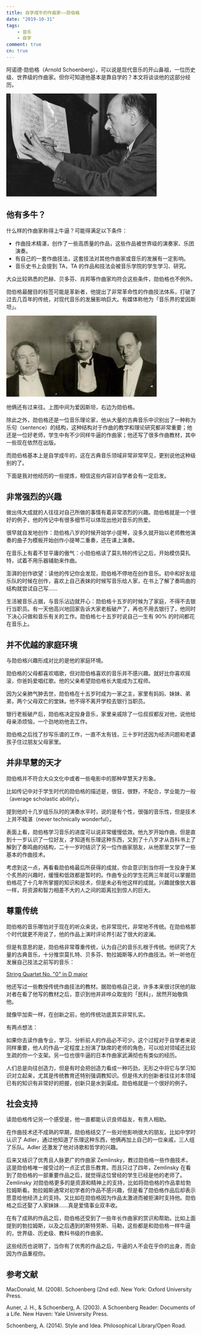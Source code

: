 ```yaml
---
title: 自学成牛的作曲家——勋伯格
date: "2019-10-31"
tags:
    - 音乐
    - 自学
comment: true
cn: true
---
```


阿诺德·勋伯格（Arnold Schoenberg），可以说是现代音乐的开山鼻祖，一位历史级、世界级的作曲家。但你可知道他基本是靠自学的？本文将谈谈他的这部分经历。

<img src="pics/schoenberg.jpg" alt="schoenberg" width="400">


## 他有多牛？

什么样的作曲家称得上牛逼？可能得满足以下条件：

- 作曲技术精湛，创作了一些高质量的作品，这些作品被世界级的演奏家、乐团演奏。
- 有自己的一套作曲技法，这套技法对其他作曲家或音乐的发展有一定影响。
- 音乐史书上会提到 TA，TA 的作品和技法会被音乐学院的学生学习、研究。

大众比较熟悉的巴赫、贝多芬、肖邦等作曲家均符合这些条件，勋伯格也不例外。

勋伯格最醒目的标签可能是革新者，他提出了非常革命性的作曲技法体系，打破了过去几百年的传统，对现代音乐的发展影响巨大。有媒体称他为「音乐界的爱因斯坦」。

<img src="pics/einstein.jpg" alt="einstein" width="400">

他俩还有过来往。上图中间为爱因斯坦，右边为勋伯格。

除此之外，勋伯格还是一位音乐理论家，他从大量的古典音乐中识别出了一种称为乐句（sentence）的结构，这种结构对于作曲的教学和理论研究都非常重要；他还是一位好老师，学生中有不少同样牛逼的作曲家；他还写了很多作曲教材，其中一些现在依然在出版。

而勋伯格基本上是自学成牛的，这在古典音乐领域非常非常罕见，更别说他这种级别的了。

下面是我对他经历的一些提炼，相信这些内容对自学者会有一定启发。


## 非常强烈的兴趣

做出伟大成就的人往往对自己所做的事情有着非常浓烈的兴趣。勋伯格就是一个很好的例子，他的传记中有很多细节可以体现出他对音乐的热爱。

很早就自发地创作：勋伯格八岁的时候开始学小提琴，没多久就开始以老师教他演奏的曲子为模板开始创作小提琴二重奏，还在课上演奏。

在音乐上有着不甘平庸的傲气：小勋伯格读了莫扎特的传记之后，开始模仿莫扎特，试着不用乐器辅助来作曲。

澎湃的创作欲望：读他的传记你会发现，勋伯格不停地在创作音乐。初中和好友组乐队的时候在创作，喜欢上自己表妹的时候写音乐给人家，在书上了解了奏鸣曲的结构就尝试自己写……

生活被音乐占据，与音乐沾边就开心：勋伯格十五岁的时候为了家庭，不得不去银行当职员。有一天他高兴地回家告诉大家老板破产了，再也不用去银行了，他同时下决心只做和音乐有关的工作。勋伯格七十五岁时说自己一生有 90% 的时间都花在音乐上。


## 并不优越的家庭环境

与勋伯格兴趣形成对比的是他的家庭环境。

勋伯格的父母都喜欢唱歌，但对勋伯格喜欢的音乐并不感兴趣。就好比你喜欢摇滚，你爸妈爱唱红歌。他的父亲希望勋伯格长大能成为工程师。

因为父亲肺气肿去世，勋伯格在十五岁时成为一家之主，家里有妈妈、妹妹、弟弟，两个父母双亡的堂妹。他不得不离开学校去银行当职员。

银行老板破产后，勋伯格决定投身音乐，家里亲戚除了一位叔叔都反对他，说他给母亲添烦恼，一个劲地劝他去工作。

勋伯格之后找了抄写乐谱的工作，一直不太有钱，三十岁时还因为经济问题和老婆孩子住过朋友父母家里。


## 并非早慧的天才

勋伯格并不符合大众文化中或者一些电影中的那种早慧天才形象。

比如传记中对于学生时代的勋伯格的描述是，很狂，很野，不配合，学业能力一般（average scholastic ability）。

提到他的十几岁组乐队时的演奏水平时，说的是有个性，很强的音乐性，但是技术上并不精湛（never technically wonderful）。

表面上看，勋伯格学习音乐的进度可以说非常缓慢低效。他九岁开始作曲，但是直到十一岁认识了一位好友，才知道有乐理这种东西，又到了十八岁才从百科书上了解到了奏鸣曲的结构，二十一岁时结识了另一位作曲家朋友，从他那里又学了一些基本的作曲技术。

考虑到这一点，再看看勋伯格最后所获得的成就，你会意识到当你将一生投身于某个炙热的兴趣时，缓慢和低效都是暂时的。作曲专业的学生花两三年就可以掌握勋伯格花了十几年所掌握的知识和技术，但是未必有他这样的成就。兴趣就像放大器一样，将资源和智力相差不大的人之间的距离拉到惊人的巨大。


## 尊重传统

勋伯格的音乐哪怕对于现在的听众来说，也非常现代，非常地不传统。在勋伯格那个时代就更不用说了，他的作品上演时评论界引起了很大的波澜。

但是有意思的是，勋伯格非常尊重传统，认为自己的音乐扎根于传统。他研究了大量的古典音乐，十分推崇莫扎特、贝多芬、勃拉姆斯等人的作曲技法。听一听他在发展自己技法之前写的音乐：

[String Quartet No. "0" in D major](https://www.youtube.com/watch?v=tHcx8a9-V0Y&t=404s)

他还写过一些教授传统作曲技法的教材。据勋伯格自己说，许多本来很讨厌他的敌对者在看了他写的教材之后，意识到他并非哗众取宠的「民科」，居然开始敬佩他。

就像毕加索一样，在创新之前，他的传统功底其实非常扎实。

有两点想法：

如果你去读作曲专业，学习、分析前人的作品必不可少。这个过程对于自学者来说同样重要，他人的作品一定程度上扮演了缺席的老师的角色，可以给对领域还比较生疏的你一个支架。另一位也很牛逼的日本作曲家武满彻也有类似的经历。

人们总是向往创造力，但是有时会把创造力看成一种巧劲，无形之中将它与学习知识对立起来，尤其是传统教育还特别强调教知识。但是伟大的创新者往往对本领域已有的知识有非常好的把握，创新只是水到渠成。勋伯格就是一个很好的例子。


## 社会支持

读勋伯格传记另一个感受是，他一直都能认识良师益友，有贵人相助。

在作曲技术还不成熟的早期，勋伯格结交了一些对他影响很大的朋友。比如中学时认识了 Adler，通过他知道了乐理这种东西，他俩再加上自己的一位亲戚，三人组了乐队。Adler 还激发了他对诗歌和哲学的兴趣。

后来又结识了优秀且人脉更广的作曲家 Zemlinsky，教过勋伯格一些作曲技术，这是勋伯格唯一接受过的一点正式音乐教育。而且只过了四年，Zemlinsky 在看到了勋伯格的一部重要作品之后，就觉得这位曾经的学生已经是他的老师了。Zemlinsky 对勋伯格更多的是资源和精神上的支持，比如将勋伯格的作品拿给勃拉姆斯看。勃拉姆斯通常对初学者的作品不感兴趣，但是看了勋伯格作品后却表示愿意给他经济上的支持。又比如在勋伯格因为作品太激进而被拒演时支持他。勋伯格之后还娶了人家妹妹……真是爱情事业双丰收。

在有了成熟的作品之后，勋伯格还受到了一些年长作曲家的赏识和帮助。比如上面提到的勃拉姆斯，以及之后遇到的斯特劳斯、马勒，这些都是和勋伯格一样牛逼的，世界级、历史级、教科书级的作曲家。

这些经历也说明了，当你有了优秀的作品之后，牛逼的人不会在乎你的出身，而会因为作品重视你。


## 参考文献

MacDonald, M. (2008). Schoenberg (2nd ed). New York: Oxford University Press.

Auner, J. H., & Schoenberg, A. (2003). A Schoenberg Reader: Documents of a Life. New Haven: Yale University Press.

Schoenberg, A. (2014). Style and Idea. Philosophical Library/Open Road.
